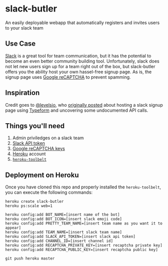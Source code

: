 # slack-butler
An easily deployable webapp that automatically registers and invites users to your slack team

Use Case
---
[Slack](https://slack.com/) is a great tool for team communication, 
but it has the potential to become an even better community building tool.
Unfortunately, slack does not let new users sign up for a team right out 
of the box, but slack-butler offers you the ability host your own hassel-free signup page.
As is, the signup page uses [Google reCAPTCHA](https://www.google.com/recaptcha) to prevent spamming.

Inspiration
---
Credit goes to [@levelsio](https://levels.io/), who 
[originally posted](https://levels.io/slack-typeform-auto-invite-sign-ups/) 
about hosting a slack signup page using [Typeform](http://www.typeform.com/) and uncovering some 
undocumented API calls.

Things you'll need
---
 1. Admin priviledges on a slack team
 1. [Slack API token](api.slack.com)
 1. [Google reCAPTCHA keys](https://developers.google.com/recaptcha) 
 1. [Heroku](https://www.heroku.com/) account
 1. [`heroku-toolbelt`](https://toolbelt.heroku.com/)
 

Deployment on Heroku
---
Once you have cloned this repo and properly installed the `heroku-toolbelt`, 
you can execute the following commands:

```
heroku create slack-butler
heroku ps:scale web=1

heroku config:add BOT_NAME=[insert name of the bot]
heroku config:add BOT_ICON=[insert slack emoji code]
heroku config:add PRETTY_TEAM_NAME=[insert team name as you want it to appear]
heroku config:add TEAM_NAME=[insert slack team name]
heroku config:add SLACK_API_TOKEN=[insert slack api token]
heroku config:add CHANNEL_ID=[insert channel id]
heroku config:add RECAPTCHA_PRIVATE_KEY=[insert recaptcha private key]
heroku config:add RECAPTCHA_PUBLIC_KEY=[insert recaptcha public key]

git push heroku master
```
